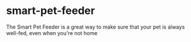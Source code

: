 # smart-pet-feeder
The Smart Pet Feeder is a great way to make sure that your pet is always well-fed, even when you're not home
